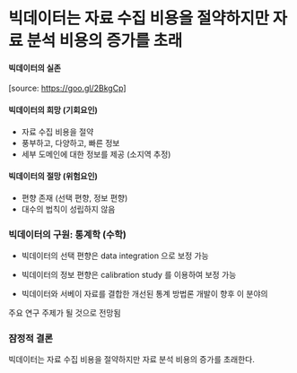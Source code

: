 # 빅데이터는 자료 수집 비용을 절약하지만 자료 분석 비용의 증가를 초래
#### 빅데이터의 실존

[source: https://goo.gl/2BkgCp]

#### 빅데이터의 희망 (기회요인)
* 자료 수집 비용을 절약
* 풍부하고, 다양하고, 빠른 정보
* 세부 도메인에 대한 정보를 제공 (소지역 추정)


#### 빅데이터의 절망 (위험요인)
* 편향 존재 (선택 편향, 정보 편향)
* 대수의 법칙이 성립하지 않음



### 빅데이터의 구원: 통계학 (수학)
* 빅데이터의 선택 편향은 data integration 으로 보정 가능
* 빅데이터의 정보 편향은 calibration study 를 이용하여 보정 가능



* 빅데이터와 서베이 자료를 결합한 개선된 통계 방법론 개발이 향후 이 분야의

주요 연구 주제가 될 것으로 전망됨

### 잠정적 결론
빅데이터는 자료 수집 비용을 절약하지만 자료 분석 비용의 증가를 초래한다.